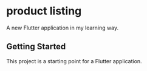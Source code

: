 # product listing

A new Flutter application in my learning way.

## Getting Started

This project is a starting point for a Flutter application.

